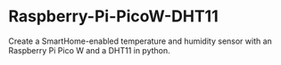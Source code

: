 # Raspberry-Pi-PicoW-DHT11
Create a SmartHome-enabled temperature and humidity sensor with an Raspberry Pi Pico W and a DHT11 in python.
